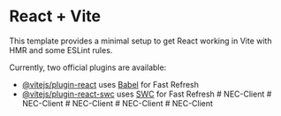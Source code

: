 # React + Vite

This template provides a minimal setup to get React working in Vite with HMR and some ESLint rules.

Currently, two official plugins are available:

- [@vitejs/plugin-react](https://github.com/vitejs/vite-plugin-react/blob/main/packages/plugin-react/README.md) uses [Babel](https://babeljs.io/) for Fast Refresh
- [@vitejs/plugin-react-swc](https://github.com/vitejs/vite-plugin-react-swc) uses [SWC](https://swc.rs/) for Fast Refresh
#   N E C - C l i e n t  
 #   N E C - C l i e n t  
 #   N E C - C l i e n t  
 #   N E C - C l i e n t  
 #   N E C - C l i e n t  
 